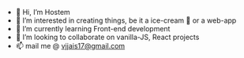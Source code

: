 - 👋 Hi, I’m Hostem
- 👀 I’m interested in creating things, be it a ice-cream 🍨 or a web-app
- 🌱 I’m currently learning Front-end development
- 💞️ I’m looking to collaborate on vanilla-JS, React projects
- 📫 mail me @ vjjais17@gmail.com

<!---
hostem17-git/hostem17-git is a ✨ special ✨ repository because its `README.md` (this file) appears on your GitHub profile.
You can click the Preview link to take a look at your changes.
--->
